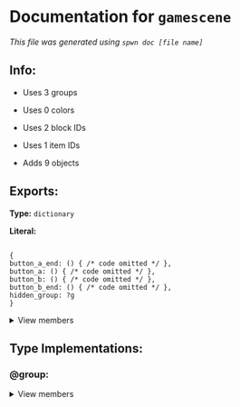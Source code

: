 # Documentation for `gamescene` 
_This file was generated using `spwn doc [file name]`_
## Info:

- Uses 3 groups
- Uses 0 colors
- Uses 2 block IDs
- Uses 1 item IDs

- Adds 9 objects
## Exports:
**Type:** `dictionary` 

**Literal:** 

 ```

{
button_a_end: () { /* code omitted */ },
button_a: () { /* code omitted */ },
button_b: () { /* code omitted */ },
button_b_end: () { /* code omitted */ },
hidden_group: ?g
}

``` 

<details>
<summary> View members </summary>


## Macros:


**`button_a`**:

>**Type:** `macro` 
>
>**Literal:** ```() { /* code omitted */ }``` 
>
>## Description: 
> _Returns an event for when button A is pressed (the right side by default)_
>
>

**`button_a_end`**:

>**Type:** `macro` 
>
>**Literal:** ```() { /* code omitted */ }``` 
>
>## Description: 
> _Returns an event for when button A is released (the right side by default)_
>
>

**`button_b`**:

>**Type:** `macro` 
>
>**Literal:** ```() { /* code omitted */ }``` 
>
>## Description: 
> _Returns an event for when button B is pressed (the left side by default)_
>
>

**`button_b_end`**:

>**Type:** `macro` 
>
>**Literal:** ```() { /* code omitted */ }``` 
>
>## Description: 
> _Returns an event for when button B is released (the left side by default)_
>
>
## Other values:

<details>
<summary> View </summary>

**`hidden_group`**:

>**Type:** `group` 
>
>**Literal:** ```?g``` 
>
>
>


</details>

</details>


## Type Implementations:
### **@group**: 
 <details>
<summary> View members </summary>
### **@color**: 
 <details>
<summary> View members </summary>
### **@block**: 
 <details>
<summary> View members </summary>
### **@item**: 
 <details>
<summary> View members </summary>
### **@array**: 
 <details>
<summary> View members </summary>
### **@event**: 
 <details>
<summary> View members </summary>
### **@counter**: 
 <details>
<summary> View members </summary>
